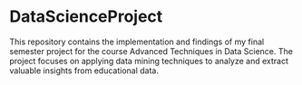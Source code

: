 # DataScienceProject
This repository contains the implementation and findings of my final semester project for the course Advanced Techniques in Data Science. The project focuses on applying data mining techniques to analyze and extract valuable insights from educational data. 
